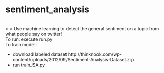 # sentiment_analysis
<br />
> > Use machine learning to detect the general sentiment on a topic from what people say on twitter!
<br />
To run: execute run.py
<br />
To train model:
<ul>
  <li>download labeled dataset http://thinknook.com/wp-content/uploads/2012/09/Sentiment-Analysis-Dataset.zip</li>
  <li>run train_SA.py</li>
</ul>

